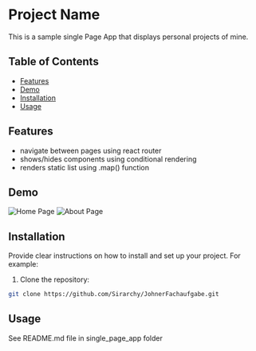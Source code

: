 # Project Name

This is a sample single Page App that displays personal projects of mine. 

## Table of Contents

- [Features](#features)
- [Demo](#demo)
- [Installation](#installation)
- [Usage](#usage)

## Features

- navigate between pages using react router
- shows/hides components using conditional rendering
- renders static list using .map() function

## Demo

![Home Page](/images/screenshot1.png)
![About Page](/images/screenshot2.png)

## Installation

Provide clear instructions on how to install and set up your project. For example:

1. Clone the repository:

```bash
git clone https://github.com/Sirarchy/JohnerFachaufgabe.git
```

## Usage
See README.md file in single_page_app folder